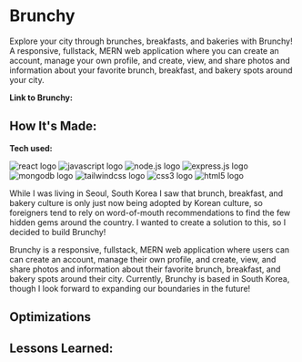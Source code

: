 # Brunchy

Explore your city through brunches, breakfasts, and bakeries with Brunchy! A responsive, fullstack, MERN web application where you can create an account, manage your own profile, and create, view, and share photos and information about your favorite brunch, breakfast, and bakery spots around your city.

**Link to Brunchy:**

## How It's Made:

**Tech used:** <p align="left">
![react logo](https://readme-components.vercel.app/api?component=logo&fill=black&logo=react&animation=spin&svgfill=15d8fe)
![javascript logo](https://readme-components.vercel.app/api?component=logo&fill=black&logo=javascript&svgfill=f6df1c)
![node.js logo](https://readme-components.vercel.app/api?component=logo&fill=black&logo=node.js&svgfill=f6df1c)
![express.js logo](https://readme-components.vercel.app/api?component=logo&fill=black&logo=express.js&svgfill=f6df1c)
![mongodb logo](https://readme-components.vercel.app/api?component=logo&fill=black&logo=mongodb&svgfill=f6df1c)
![tailwindcss logo](https://readme-components.vercel.app/api?component=logo&fill=black&logo=tailwindcss)
![css3 logo](https://readme-components.vercel.app/api?component=logo&fill=black&logo=CSS3&svgfill=028dd1)
![html5 logo](https://readme-components.vercel.app/api?component=logo&fill=black&logo=html5&svgfill=f06629)

</p>

While I was living in Seoul, South Korea I saw that brunch, breakfast, and bakery culture is only just now being adopted by Korean culture, so foreigners tend to rely on word-of-mouth recommendations to find the few hidden gems around the country. I wanted to create a solution to this, so I decided to build Brunchy!

Brunchy is a responsive, fullstack, MERN web application where users can can create an account, manage their own profile, and create, view, and share photos and information about their favorite brunch, breakfast, and bakery spots around their city. Currently, Brunchy is based in South Korea, though I look forward to expanding our boundaries in the future!

## Optimizations

## Lessons Learned:
